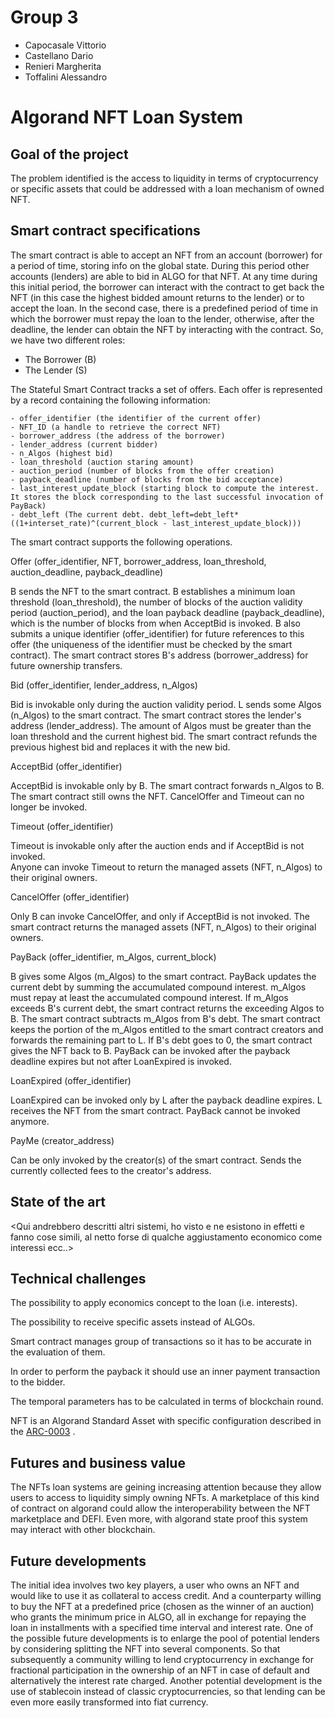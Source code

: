 # Group 3 
- Capocasale Vittorio
- Castellano Dario
- Renieri Margherita
- Toffalini Alessandro

# Algorand NFT Loan System

## Goal of the project
The problem identified is the access to liquidity in terms of cryptocurrency or specific assets that could be addressed with a loan mechanism of owned NFT.

## Smart contract specifications
The smart contract is able to accept an NFT from an account (borrower) for a period of time, storing info on the global state. During this period other accounts (lenders) are able to bid in ALGO for that NFT. At any time during this initial period, the borrower can interact with the contract to get back the NFT (in this case the highest bidded amount returns to the lender) or to accept the loan. In the second case, there is a predefined period of time in which the borrower must repay the loan to the lender, otherwise, after the deadline, the lender can obtain the NFT by interacting with the contract.
So, we have two different roles:
- The Borrower (B)
- The Lender (S)

The Stateful Smart Contract tracks a set of offers. Each offer is represented by a record containing the following information:
	
	- offer_identifier (the identifier of the current offer)
	- NFT_ID (a handle to retrieve the correct NFT)
	- borrower_address (the address of the borrower)
	- lender_address (current bidder)
	- n_Algos (highest bid)
	- loan_threshold (auction staring amount)
	- auction_period (number of blocks from the offer creation)
	- payback_deadline (number of blocks from the bid acceptance)
	- last_interest_update_block (starting block to compute the interest. It stores the block corresponding to the last successful invocation of PayBack)
	- debt_left (The current debt. debt_left=debt_left*((1+interset_rate)^(current_block - last_interest_update_block)))

The smart contract supports the following operations.

Offer (offer_identifier, NFT, borrower_address, loan_threshold, auction_deadline, payback_deadline)

B sends the NFT to the smart contract. B establishes a minimum loan threshold (loan_threshold), the number of blocks of the auction validity period (auction_period), and the loan payback deadline (payback_deadline), which is the number of blocks from when AcceptBid is invoked. B also submits a unique identifier (offer_identifier) for future references to this offer (the uniqueness of the identifier must be checked by the smart contract). The smart contract stores B's address (borrower_address) for future ownership transfers.


Bid (offer_identifier, lender_address, n_Algos)

Bid is invokable only during the auction validity period. L sends some Algos (n_Algos) to the smart contract. The smart contract stores the lender's address (lender_address). The amount of Algos must be greater than the loan threshold and the current highest bid. The smart contract refunds the previous highest bid and replaces it with the new bid.


AcceptBid (offer_identifier)

AcceptBid is invokable only by B. The smart contract forwards n_Algos to B. The smart contract still owns the NFT. CancelOffer and Timeout can no longer be invoked.


Timeout (offer_identifier)

Timeout is invokable only after the auction ends and if AcceptBid is not invoked.  
Anyone can invoke Timeout to return the managed assets (NFT, n_Algos) to their original owners. 


CancelOffer (offer_identifier)

Only B can invoke CancelOffer, and only if AcceptBid is not invoked. The smart contract returns the managed assets (NFT, n_Algos) to their original owners. 


PayBack (offer_identifier, m_Algos, current_block)

B gives some Algos (m_Algos) to the smart contract. PayBack updates the current debt by summing the accumulated compound interest. m_Algos must repay at least the accumulated compound interest. If m_Algos exceeds B's current debt, the smart contract returns the exceeding Algos to B. The smart contract subtracts m_Algos from B's debt. The smart contract keeps the portion of the m_Algos entitled to the smart contract creators and forwards the remaining part to L. If B's debt goes to 0, the smart contract gives the NFT back to B. PayBack can be invoked after the payback deadline expires but not after LoanExpired is invoked.


LoanExpired (offer_identifier)

LoanExpired can be invoked only by L after the payback deadline expires. L receives the NFT from the smart contract. PayBack cannot be invoked anymore.


PayMe (creator_address)

Can be only invoked by the creator(s) of the smart contract. Sends the currently collected fees to the creator's address.




## State of the art  
<Qui andrebbero descritti altri sistemi, ho visto e ne esistono in effetti e fanno cose simili, al netto forse di qualche aggiustamento economico come interessi ecc..>

## Technical challenges 
The possibility to apply economics concept to the loan (i.e. interests).

The possibility to receive specific assets instead of ALGOs.

Smart contract manages group of transactions so it has to be accurate in the evaluation of them.

In order to perform the payback it should use an inner payment transaction to the bidder.

The temporal parameters has to be calculated in terms of blockchain round.

NFT is an Algorand Standard Asset with specific configuration described in the [ARC-0003](https://arc.algorand.foundation/ARCs/arc-0003) .

## Futures and business value
The NFTs loan systems are geining increasing attention because they allow users to access to liquidity simply owning NFTs. A marketplace of this kind of contract on algorand could allow the interoperability between the NFT marketplace and DEFI.
Even more, with algorand state proof this system may interact with other blockchain.

## Future developments
The initial idea involves two key players, a user who owns an NFT and would like to use it as collateral to access credit. And a counterparty willing to buy the NFT at a predefined price (chosen as the winner of an auction) who grants the minimum price in ALGO, all in exchange for repaying the loan in installments with a specified time interval and interest rate. One of the possible future developments is to enlarge the pool of potential lenders by considering splitting the NFT into several components. So that subsequently a community willing to lend cryptocurrency in exchange for fractional participation in the ownership of an NFT in case of default and alternatively the interest rate charged. 
Another potential development is the use of stablecoin instead of classic cryptocurrencies, so that lending can be even more easily transformed into fiat currency.
